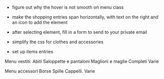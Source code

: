 - figure out why the hover is not smooth on menu class

- make the shopping entries span horizontally, with text on the right and an icon to add the element

- after selecting element, fill in a form to send to your private email

- simplify the css for clothes and accessories

- set up items entries

Menu vestiti:
Abiti
Saloppette e pantaloni
Maglioni e maglie
Completi
Varie

Menu accessori
Borse
Spille
Cappelli.
Varie
